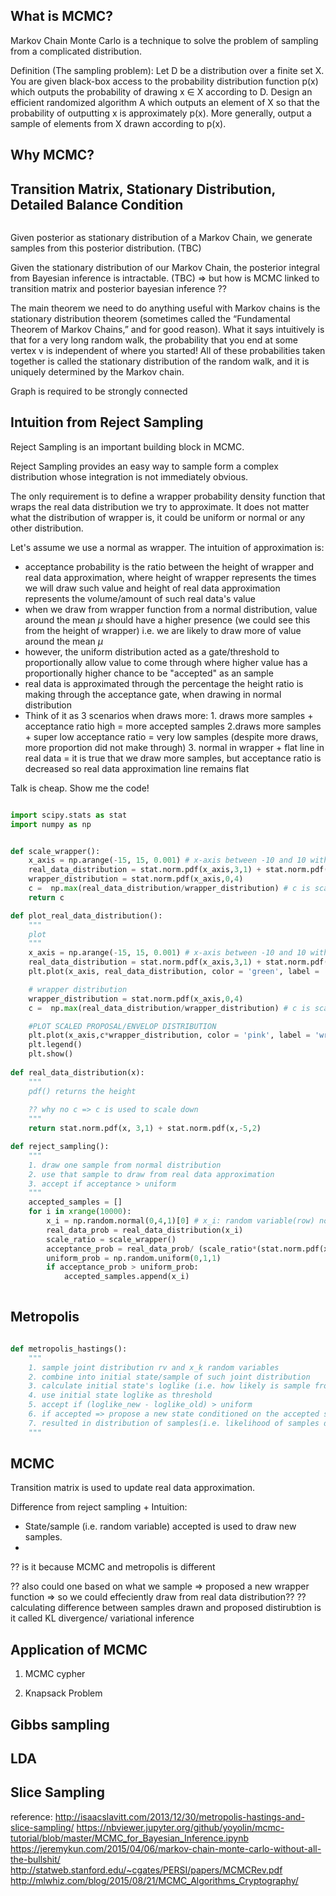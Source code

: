 ## What is MCMC?
Markov Chain Monte Carlo is a technique to solve the problem of sampling from a complicated distribution.

Definition (The sampling problem):  Let D be a distribution over a finite set X. You are given black-box access to the probability distribution function p(x) which outputs the probability of drawing x $\in$ X according to D. Design an efficient randomized algorithm A which outputs an element of X so that the probability of outputting x is approximately p(x). More generally, output a sample of elements from X drawn according to p(x).

## Why MCMC?

## Transition Matrix, Stationary Distribution, Detailed Balance Condition

```python

```

Given posterior as stationary distribution of a Markov Chain, we generate samples from this posterior distribution. (TBC)


Given the stationary distribution of our Markov Chain, the posterior integral from Bayesian inference is intractable. (TBC) => but how is MCMC linked to transition matrix and posterior bayesian inference ??

The main theorem we need to do anything useful with Markov chains is the stationary distribution theorem (sometimes called the “Fundamental Theorem of Markov Chains,” and for good reason). What it says intuitively is that for a very long random walk, the probability that you end at some vertex v is independent of where you started! All of these probabilities taken together is called the stationary distribution of the random walk, and it is uniquely determined by the Markov chain.

Graph is required to be strongly connected

## Intuition from Reject Sampling

Reject Sampling is an important building block in MCMC.

Reject Sampling provides an easy way to sample form a complex distribution whose integration is not immediately obvious.

The only requirement is to define a wrapper probability density function that wraps the real data distribution we try to approximate. It does not matter what the distribution of wrapper is, it could be uniform or normal or any other distribution.

Let's assume we use a normal as wrapper.
The intuition of approximation is:
* acceptance probability is the ratio between the height of wrapper and real data approximation, where height of wrapper represents the times we will draw such value and height of real data approximation represents the volume/amount of such real data's value
* when we draw from wrapper function from a normal distribution, value around the mean $\mu$ should have a higher presence (we could see this from the height of wrapper) i.e. we are likely to draw more of value around the mean $\mu$
* however, the uniform distribution acted as a gate/threshold to proportionally allow value to come through where higher value has a proportionally higher chance to be "accepted" as an sample
* real data is approximated through the percentage the height ratio is making through the acceptance gate, when drawing in normal distribution
* Think of it as 3 scenarios when draws more: 1. draws more samples + acceptance ratio high = more accepted samples 2.draws more samples + super low acceptance ratio = very low samples (despite more draws, more proportion did not make through) 3. normal in wrapper + flat line in real data = it is true that we draw more samples, but acceptance ratio is decreased so real data approximation line remains flat

Talk is cheap. Show me the code!

```python

import scipy.stats as stat
import numpy as np


def scale_wrapper():
    x_axis = np.arange(-15, 15, 0.001) # x-axis between -10 and 10 with .001 steps.
    real_data_distribution = stat.norm.pdf(x_axis,3,1) + stat.norm.pdf(x_axis, -5, 2) # list of all value's probability
    wrapper_distribution = stat.norm.pdf(x_axis,0,4)
    c =  np.max(real_data_distribution/wrapper_distribution) # c is scaling down
    return c

def plot_real_data_distribution():
    """
    plot
    """
    x_axis = np.arange(-15, 15, 0.001) # x-axis between -10 and 10 with .001 steps.
    real_data_distribution = stat.norm.pdf(x_axis,3,1) + stat.norm.pdf(x_axis, -5, 2) # list of all value's probability
    plt.plot(x_axis, real_data_distribution, color = 'green', label = 'real data')

    # wrapper distribution
    wrapper_distribution = stat.norm.pdf(x_axis,0,4)
    c =  np.max(real_data_distribution/wrapper_distribution) # c is scaling down

    #PLOT SCALED PROPOSAL/ENVELOP DISTRIBUTION
    plt.plot(x_axis,c*wrapper_distribution, color = 'pink', label = 'wrapper');
    plt.legend()
    plt.show()
  
def real_data_distribution(x):
    """
    pdf() returns the height
    
    ?? why no c => c is used to scale down
    """
    return stat.norm.pdf(x, 3,1) + stat.norm.pdf(x,-5,2) 

def reject_sampling():
    """
    1. draw one sample from normal distribution
    2. use that sample to draw from real data approximation
    3. accept if acceptance > uniform
    """
    accepted_samples = []
    for i in xrange(10000):
        x_i = np.random.normal(0,4,1)[0] # x_i: random variable(row) not prob(height), 0: mean, 4:sd, 1:num of samples
        real_data_prob = real_data_distribution(x_i)
        scale_ratio = scale_wrapper()
        acceptance_prob = real_data_prob/ (scale_ratio*(stat.norm.pdf(x_i, loc=0, scale=2)))        
        uniform_prob = np.random.uniform(0,1,1)
        if acceptance_prob > uniform_prob:
            accepted_samples.append(x_i)
            
```

## Metropolis

```python

def metropolis_hastings():
    """
    1. sample joint distribution rv and x_k random variables
    2. combine into initial state/sample of such joint distribution
    3. calculate initial state's loglike (i.e. how likely is sample from this joint distribution)
    4. use initial state loglike as threshold
    5. accept if (loglike_new - loglike_old) > uniform
    6. if accepted => propose a new state conditioned on the accepted state
    7. resulted in distribution of samples(i.e. likelihood of samples drawn conditionally) 
    """

```



## MCMC

Transition matrix is used to update real data approximation.

Difference from reject sampling + Intuition:
* State/sample (i.e. random variable) accepted is used to draw new samples.
* 

?? is it because MCMC and metropolis is different 

?? also could one based on what we sample => proposed a new wrapper function => so we could effeciently draw from real data distribution??
?? calculating difference between samples drawn and proposed distirubtion is it called KL divergence/ variational inference 


## Application of MCMC
1. MCMC cypher

2. Knapsack Problem


## Gibbs sampling

## LDA




## Slice Sampling


reference:
http://isaacslavitt.com/2013/12/30/metropolis-hastings-and-slice-sampling/
https://nbviewer.jupyter.org/github/yoyolin/mcmc-tutorial/blob/master/MCMC_for_Bayesian_Inference.ipynb
https://jeremykun.com/2015/04/06/markov-chain-monte-carlo-without-all-the-bullshit/
http://statweb.stanford.edu/~cgates/PERSI/papers/MCMCRev.pdf
http://mlwhiz.com/blog/2015/08/21/MCMC_Algorithms_Cryptography/
